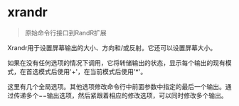 # xrandr

> 原始命令行接口到RandR扩展

Xrandr用于设置屏幕输出的大小、方向和/或反射。它还可以设置屏幕大小。

如果在没有任何选项的情况下调用，它将转储输出的状态，显示每个输出的现有模式，在首选模式后使用'+'，在当前模式后使用'\*'。

这里有几个全局选项。其他选项修改命令行中前面参数中指定的最后一个输出。通过传递多个−−输出选项，然后紧跟着相应的修改选项，可以同时修改多个输出。
